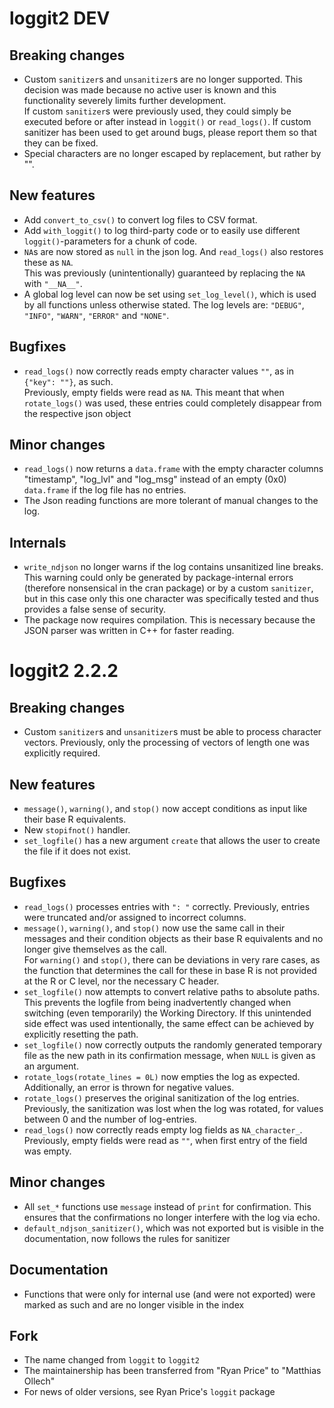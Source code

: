 # loggit2 DEV

## Breaking changes
* Custom `sanitizer`s and `unsanitizer`s are no longer supported. This decision was made because no active 
  user is known and this functionality severely limits further development.  
  If custom `sanitizer`s were previously used, they could simply be executed before or after instead in `loggit()` 
  or `read_logs()`. If custom sanitizer has been used to get around bugs, please report them so that they can be fixed.
* Special characters are no longer escaped by replacement, but rather by "\".

## New features
* Add `convert_to_csv()` to convert log files to CSV format.
* Add `with_loggit()` to log third-party code or to easily use different `loggit()`-parameters for a chunk of code.
* `NA`s are now stored as `null` in the json log. And `read_logs()` also restores these as `NA`.  
  This was previously (unintentionally) guaranteed by replacing the `NA` with `"__NA__"`.
* A global log level can now be set using `set_log_level()`, which is used by all functions unless otherwise stated.
  The log levels are: `"DEBUG"`, `"INFO"`, `"WARN"`, `"ERROR"` and `"NONE"`.

## Bugfixes 
* `read_logs()` now correctly reads empty character values `""`, as in `{"key": ""}`, as such.  
  Previously, empty fields were read as `NA`. This meant that when `rotate_logs()` was used,
  these entries could completely disappear from the respective json object

## Minor changes
* `read_logs()` now returns a `data.frame` with the empty character columns "timestamp", "log_lvl" and "log_msg" 
  instead of an empty (0x0) `data.frame` if the log file has no entries.
* The Json reading functions are more tolerant of manual changes to the log.

## Internals
* `write_ndjson` no longer warns if the log contains unsanitized line breaks.
  This warning could only be generated by package-internal errors (therefore nonsensical in the cran package)
  or by a custom `sanitizer`, but in this case only this one character was specifically tested and thus provides a
  false sense of security.
* The package now requires compilation. This is necessary because the JSON parser was written in C++ for faster reading.

# loggit2 2.2.2

## Breaking changes
* Custom `sanitizer`s and `unsanitizer`s must be able to process character vectors. 
  Previously, only the processing of vectors of length one was explicitly required.

## New features
* `message()`, `warning()`, and `stop()` now accept conditions as input like their base R equivalents.
* New `stopifnot()` handler. 
* `set_logfile()` has a new argument `create` that allows the user to create the file if it does not exist.

## Bugfixes 
* `read_logs()` processes entries with `": "` correctly. 
  Previously, entries were truncated and/or assigned to incorrect columns.
* `message()`, `warning()`, and `stop()` now use the same call in their messages and 
  their condition objects as their base R equivalents and no longer give themselves as the call.  
  For `warning()` and `stop()`, there can be deviations in very rare cases, as the function that 
  determines the call for these in base R is not provided at the R or C level, nor the necessary C header.
* `set_logfile()` now attempts to convert relative paths to absolute paths.  
  This prevents the logfile from being inadvertently changed when switching
  (even temporarily) the Working Directory. If this unintended side effect was used
  intentionally, the same effect can be achieved by explicitly resetting the path.
* `set_logfile()` now correctly outputs the randomly generated temporary file as 
  the new path in its confirmation message, when `NULL` is given as an argument.
* `rotate_logs(rotate_lines = 0L)` now empties the log as expected. 
  Additionally, an error is thrown for negative values.
* `rotate_logs()` preserves the original sanitization of the log entries. 
  Previously, the sanitization was lost when the log was rotated, for values between 0 and the number of log-entries.
* `read_logs()` now correctly reads empty log fields as `NA_character_`. 
  Previously, empty fields were read as `""`, when first entry of the field was empty.

## Minor changes
* All `set_*` functions use `message` instead of `print` for confirmation.
  This ensures that the confirmations no longer interfere with the log via echo.
* `default_ndjson_sanitizer()`, which was not exported but is visible in the documentation, 
  now follows the rules for sanitizer

## Documentation
* Functions that were only for internal use (and were not exported) were marked as such
  and are no longer visible in the index

## Fork
* The name changed from `loggit` to `loggit2`
* The maintainership has been transferred from "Ryan Price" to "Matthias Ollech"
* For news of older versions, see Ryan Price's `loggit` package
